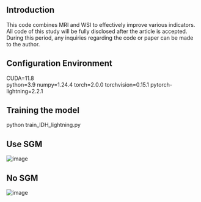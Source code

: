 ## Introduction
This code combines MRI and WSI to effectively improve various indicators.
All code of this study will be fully disclosed after the article is accepted. During this period, any inquiries regarding the code or paper can be made to the author.
## Configuration Environment
CUDA=11.8  
python=3.9
numpy=1.24.4
torch=2.0.0
torchvision=0.15.1
pytorch-lightning=2.2.1
## Training the model
python train_IDH_lightning.py
## Use SGM
![image](https://github.com/user-attachments/assets/ef7f5bf4-6adf-4ee8-a45d-22f55028c33e)
## No SGM
![image](https://github.com/user-attachments/assets/8c6f0d57-156a-48ea-b56a-2845bf1adc24)
